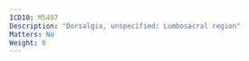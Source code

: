 ```yaml
---
ICD10: M5497
Description: "Dorsalgia, unspecified: Lumbosacral region"
Matters: No
Weight: 0
---
```


